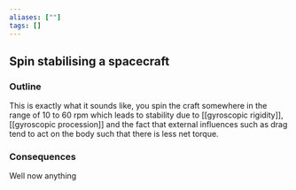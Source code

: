 ```yaml
---
aliases: [""]
tags: []
---
```


## Spin stabilising a spacecraft
### Outline
This is exactly what it sounds like, you spin the craft somewhere in the range of 10 to 60 rpm which leads to stability due to [[gyroscopic rigidity]], [[gyroscopic procession]] and the fact that external influences such as drag tend to act on the body such that there is less net torque.

### Consequences
Well now anything 
